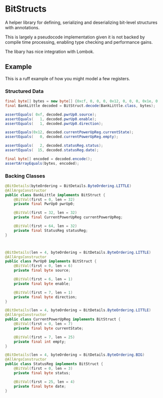 # BitStructs
A helper library for defining, serializing and deserializing bit-level structures with annotations.

This is largely a pseudocode implementation given it is not backed by compile time processing, enabling type checking and performance gains.

The libary has nice integration with Lombok.

## Example
This is a ruff example of how you might model a few registers.

### Structured Data
```java
final byte[] bytes = new byte[] {0xcf, 0, 0, 0, 0x12, 0, 0, 0, 0x1e, 0, 0, 2};
final BankLittle decoded = BitStruct.decode(BankLittle.class, bytes);

assertEquals( 0xf, decoded.pwrUp0.source);
assertEquals(   1, decoded.pwrUp0.enable);
assertEquals(   1, decoded.pwrUp0.direction);

assertEquals(0x12, decoded.currentPowerUpReg.currentState);
assertEquals(   0, decoded.currentPowerUpReg.empty);

assertEquals(   2, decoded.statusReg.status);
assertEquals(  15, decoded.statusReg.date);

final byte[] encoded = decoded.encode();
assertArrayEquals(bytes, encoded);
```

### Backing Classes
```java
@BitDetails(byteOrdering = BitDetails.ByteOrdering.LITTLE)
@AllArgsConstructor
public class BankLittle implements BitStruct {
    @BitVal(first = 0, len = 32)
    private final PwrUp0 pwrUp0;

    @BitVal(first = 32, len = 32)
    private final CurrentPowerUpReg currentPowerUpReg;

    @BitVal(first = 64, len = 32)
    private final StatusReg statusReg;
}



@BitDetails(len = 4, byteOrdering = BitDetails.ByteOrdering.LITTLE)
@AllArgsConstructor
public class PwrUp0 implements BitStruct {
    @BitVal(first = 0, len = 6)
    private final byte source;

    @BitVal(first = 6, len = 1)
    private final byte enable;

    @BitVal(first = 7, len = 1)
    private final byte direction;
}

@BitDetails(len = 4, byteOrdering = BitDetails.ByteOrdering.LITTLE)
@AllArgsConstructor
public class CurrentPowerUpReg implements BitStruct {
    @BitVal(first = 0, len = 7)
    private final byte currentState;

    @BitVal(first = 7, len = 25)
    private final int empty;
}

@BitDetails(len = 4, byteOrdering = BitDetails.ByteOrdering.BIG)
@AllArgsConstructor
public class StatusReg implements BitStruct {
    @BitVal(first = 0, len = 3)
    private final byte status;

    @BitVal(first = 25, len = 4)
    private final byte date;
}
```
